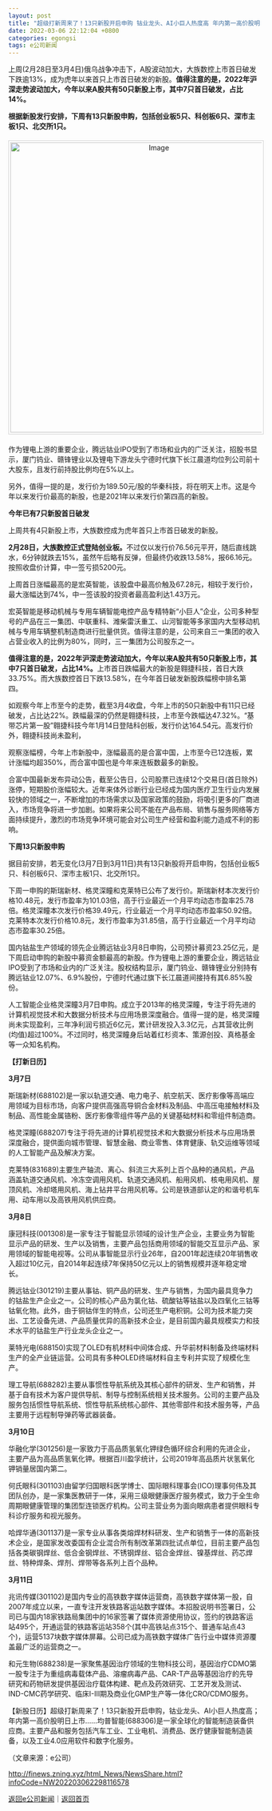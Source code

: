 ```yaml
---
layout: post
title: "超级打新周来了！13只新股开启申购 钴业龙头、AI小巨人热度高 年内第一高价股明日上市"
date: 2022-03-06 22:12:04 +0800
categories: egongsi
tags: e公司新闻
---
```

<p> 上周(2月28日至3月4日)俄乌战争冲击下，A股波动加大，大族数控上市首日破发下跌逾13%，成为虎年以来首只上市首日破发的新股。<strong>值得注意的是，2022年沪深走势波动加大，今年以来A股共有50只新股上市，其中7只首日破发，占比14%。</strong></p>
 <p><strong>根据新股发行安排，下周有13只新股申购，包括创业板5只、科创板6只、深市主板1只、北交所1只。</strong></p>
 <center><img src="https://dfscdn.dfcfw.com/download/D25597665275024290530_w1080h422.jpg" alt="Image" width="580" style="border:#d1d1d1 1px solid;padding:3px;margin:5px 0;" /></center><p>作为锂电上游的重要企业，腾远钴业IPO受到了市场和业内的广泛关注，招股书显示，厦门钨业、赣锋锂业以及锂电下游龙头宁德时代旗下长江晨道均位列公司前十大股东，且发行前持股比例均在5%以上。 </p>
 <p>另外，值得一提的是，发行价为189.50元/股的华秦科技，将在明天上市。这是今年以来发行价最高的新股，也是2021年以来发行价第四高的新股。</p>
 <p><strong>今年已有7只新股首日破发</strong></p>
 <p>上周共有4只新股上市，大族数控成为虎年首只上市首日破发的新股。 </p>
 <p><strong>2月28日，大族数控正式登陆创业板。</strong>不过仅以发行价76.56元平开，随后直线跳水，6分钟就跌去15%，虽然午后略有反弹，但最终仍收跌13.58%，报66.16元。按照收盘价计算，中一签亏损5200元。 </p>
 <p>上周首日涨幅最高的是宏英智能，该股盘中最高价触及67.28元，相较于发行价，最大涨幅达到74%，中一签该股的投资者最高盈利达1.43万元。 </p>
 <p>宏英智能是移动机械与专用车辆智能电控产品专精特新“小巨人”企业，公司多种型号的产品在三一集团、中联重科、潍柴雷沃重工、山河智能等多家国内大型移动机械与专用车辆整机制造商进行批量供货。值得注意的是，公司来自三一集团的收入占营业收入的比例为80%，同时，三一集团为公司股东之一。 </p>
 <p><strong>值得注意的是，2022年沪深走势波动加大，今年以来A股共有50只新股上市，其中7只首日破发，占比14%。</strong>上市首日跌幅最大的新股是翱捷科技，首日大跌33.75%。而大族数控首日下跌13.58%，在今年首日破发新股跌幅榜中排名第四。 </p>
 <p>如观察今年上市至今的走势，截至3月4收盘，今年上市的50只新股中有11只已经破发，占比达22%。跌幅最深的仍然是翱捷科技，上市至今跌幅达47.32%。“基带芯片第一股”翱捷科技今年1月14日登陆科创板，发行价达164.54元。高发行价外，翱捷科技尚未盈利， </p>
 <p>观察涨幅榜，今年上市新股中，涨幅最高的是合富中国，上市至今已12连板，累计涨幅均超350%，而合富中国也是今年来连板数最多的新股。 </p>
 <p>合富中国最新发布异动公告，截至公告日，公司股票已连续12个交易日(首日除外)涨停，短期股价涨幅较大。近年来体外诊断行业已经成为国内医疗卫生行业内发展较快的领域之一，不断增加的市场需求以及国家政策的鼓励，将吸引更多的厂商进入，市场竞争将进一步加剧。如果将来公司不能在产品布局、销售与服务网络等方面持续提升，激烈的市场竞争环境可能会对公司生产经营和盈利能力造成不利的影响。</p>
 <p><strong>下周13只新股申购</strong></p>
 <p>据目前安排，若无变化(3月7日到3月11日)共有13只新股将开启申购，包括创业板5只、科创板6只、深市主板1只、北交所1只。 </p>
 <p>下周一申购的斯瑞新材、格灵深瞳和克莱特已公布了发行价。斯瑞新材本次发行价格10.48元，发行市盈率为101.03倍，高于行业最近一个月平均动态市盈率25.78倍。格灵深瞳本次发行价格39.49元，行业最近一个月平均动态市盈率50.92倍。克莱特本次发行价格10.8元，发行市盈率为31.85倍，高于行业最近一个月平均动态市盈率30.25倍。 </p>
 <p>国内钴盐生产领域的领先企业腾远钴业3月8日申购，公司预计募资23.25亿元，是下周启动申购的新股中募资金额最高的新股。作为锂电上游的重要企业，腾远钴业IPO受到了市场和业内的广泛关注。股权结构显示，厦门钨业、赣锋锂业分别持有腾远钴业12.07%、6.9%股份，宁德时代通过旗下长江晨道间接持有其6.85%股份。 </p>
 <p>人工智能企业格灵深瞳3月7日申购。成立于2013年的格灵深瞳，专注于将先进的计算机视觉技术和大数据分析技术与应用场景深度融合。值得一提的是，格灵深瞳尚未实现盈利，三年净利润亏损近6亿元，累计研发投入3.3亿元，占其营收比例(均值)超过100%。不过同时，格灵深瞳身后站着红杉资本、策源创投、真格基金等一众知名机构。 </p>
 <p><strong>【打新日历】</strong></p>
 <p><strong>3月7日</strong></p>
 <p>斯瑞新材(688102)是一家以轨道交通、电力电子、航空航天、医疗影像等高端应用领域为目标市场，向客户提供高强高导铜合金材料及制品、中高压电接触材料及制品、高性能金属铬粉、医疗影像零组件等产品的关键基础材料和零组件制造商。 </p>
 <p>格灵深瞳(688207)专注于将先进的计算机视觉技术和大数据分析技术与应用场景深度融合，提供面向城市管理、智慧金融、商业零售、体育健康、轨交运维等领域的人工智能产品及解决方案。 </p>
 <p>克莱特(831689)主要生产轴流、离心、斜流三大系列上百个品种的通风机，产品涵盖轨道交通风机、冷冻空调用风机、轨道交通风机、船用风机、核电用风机、屋顶风机、冷却塔用风机、海上钻井平台用风机等。公司是铁道部认定的和谐号机车用、动车用以及高铁用风机供应商。 </p>
 <p><strong>3月8日 </strong></p>
 <p>康冠科技(001308)是一家专注于智能显示领域的设计生产企业，主要业务为智能显示产品的研发、生产以及销售，主要产品包括商用领域的智能交互显示产品、家用领域的智能电视等。公司从事智能显示行业26年，自2001年起连续20年销售收入超过10亿元，自2014年起连续7年保持50亿元以上的销售规模并逐年稳定增长。 </p>
 <p>腾远钴业(301219)主要从事钴、铜产品的研发、生产与销售，为国内最具竞争力的钴盐生产企业之一。公司的核心产品为氯化钴、硫酸钴等钴盐以及四氧化三钴等钴氧化物。此外，由于铜钴伴生的特点，公司还生产电积铜。公司为技术能力突出、工艺设备先进、产品质量优异的高新技术企业，是目前国内最具规模实力和技术水平的钴盐生产行业龙头企业之一。 </p>
 <p>莱特光电(688150)实现了OLED有机材料中间体合成、升华前材料制备及终端材料生产的全产业链运营。公司具有多种OLED终端材料自主专利并实现了规模化生产。 </p>
 <p>理工导航(688282)主要从事惯性导航系统及其核心部件的研发、生产和销售，并基于自有技术为客户提供导航、制导与控制系统相关技术服务。公司的主要产品及服务包括惯性导航系统、惯性导航系统核心部件、其他零部件和技术服务等，产品主要用于远程制导弹药等武器装备。 </p>
 <p><strong>3月10日 </strong></p>
 <p>华融化学(301256)是一家致力于高品质氢氧化钾绿色循环综合利用的先进企业，主要产品为高品质氢氧化钾。根据百川盈孚统计，公司2019年高品质片状氢氧化钾销量居国内第二。 </p>
 <p>何氏眼科(301103)由留学归国眼科医学博士、国际眼科理事会(ICO)理事何伟及其团队创办，是一家集医教研于一体，采用三级眼健康医疗服务模式，致力于全生命周期眼健康管理的集团型连锁医疗机构。公司主营业务为面向眼病患者提供眼科专科诊疗服务和视光服务。 </p>
 <p>哈焊华通(301137)是一家专业从事各类熔焊材料研发、生产和销售于一体的高新技术企业，是国家发改委国有企业混合所有制改革第四批试点单位，目前主要产品包括各类碳钢焊丝、低合金钢焊丝、不锈钢焊丝、铝合金焊丝、镍基焊丝、药芯焊丝、特种焊条、焊剂、焊带等各系列上百个品种。 </p>
 <p><strong>3月11日</strong></p>
 <p>兆讯传媒(301102)是国内专业的高铁数字媒体运营商，高铁数字媒体第一股，自2007年成立以来，一直专注开发铁路客运站数字媒体。本招股说明书签署日，公司已与国内18家铁路局集团中的16家签署了媒体资源使用协议，签约的铁路客运站495个，开通运营的铁路客运站358个(其中高铁站点315个、普通车站点43个)，运营5137块数字媒体屏幕。公司已成为高铁数字媒体广告行业中媒体资源覆盖最广泛的运营商之一。 </p>
 <p>和元生物(688238)是一家聚焦基因治疗领域的生物科技公司，基因治疗CDMO第一股专注于为重组病毒载体产品、溶瘤病毒产品、CAR-T产品等基因治疗的先导研究和药物研发提供基因治疗载体构建、靶点及药效研究、工艺开发及测试、IND-CMC药学研究、临床I-III期及商业化GMP生产等一体化CRO/CDMO服务。 </p>
 <p>【新股日历】超级打新周来了！13只新股开启申购，钴业龙头、AI小巨人热度高；年内第一高价股明日上市……均普智能(688306)是一家全球化的智能制造装备供应商。主要产品和服务包括汽车工业、工业电机、消费品、医疗健康智能制造装备，以及工业4.0应用软件和数字化服务。</p><p class="em_media">（文章来源：e公司）</p>

<http://finews.zning.xyz/html_News/NewsShare.html?infoCode=NW202203062298116578>

[返回e公司新闻](//finews.withounder.com/category/egongsi.html)｜[返回首页](//finews.withounder.com/)